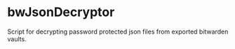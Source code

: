 # bwJsonDecryptor
Script for decrypting password protected json files from exported bitwarden vaults.
